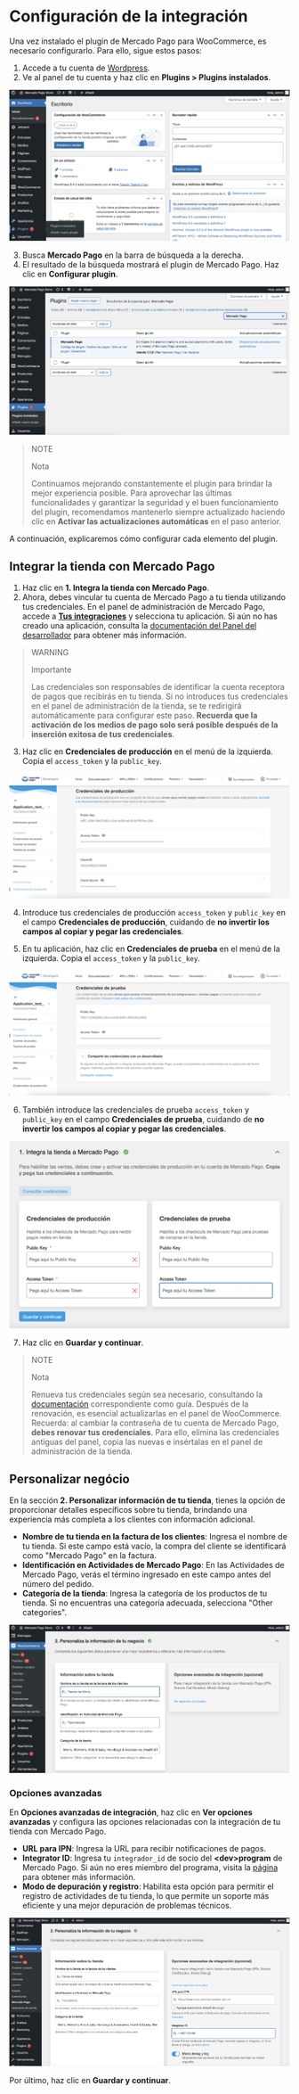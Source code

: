 # Configuración de la integración

Una vez instalado el plugin de Mercado Pago para WooCommerce, es necesario configurarlo. Para ello, sigue estos pasos:

1. Accede a tu cuenta de [Wordpress](https://wordpress.com/).
2. Ve al panel de tu cuenta y haz clic en **Plugins > Plugins instalados**.

![Agregar plugin](/images/woocomerce/installed-plugins-es.png)

3. Busca **Mercado Pago** en la barra de búsqueda a la derecha.
4. El resultado de la búsqueda mostrará el plugin de Mercado Pago. Haz clic en **Configurar plugin**.

![Plugin MP](/images/woocomerce/mercado-pago-plugin-es.png)

> NOTE
>
> Nota
>
> Continuamos mejorando constantemente el plugin para brindar la mejor experiencia posible. Para aprovechar las últimas funcionalidades y garantizar la seguridad y el buen funcionamiento del plugin, recomendamos mantenerlo siempre actualizado haciendo clic en **Activar las actualizaciones automáticas** en el paso anterior.

A continuación, explicaremos cómo configurar cada elemento del plugin.

## Integrar la tienda con Mercado Pago

1. Haz clic en **1. Integra la tienda con Mercado Pago**.
2. Ahora, debes vincular tu cuenta de Mercado Pago a tu tienda utilizando tus credenciales. En el panel de administración de Mercado Pago, accede a **[Tus integraciones](https://www.mercadopago[FAKER][URL][DOMAIN]/developers/panel/app)** y selecciona tu aplicación. Si aún no has creado una aplicación, consulta la [documentación del Panel del desarrollador](/developers/es/docs/woocommerce/additional-content/your-integrations/dashboard) para obtener más información.

> WARNING
>
> Importante
>
> Las credenciales son responsables de identificar la cuenta receptora de pagos que recibirás en tu tienda. Si no introduces tus credenciales en el panel de administración de la tienda, se te redirigirá automáticamente para configurar este paso. **Recuerda que la activación de los medios de pago solo será posible después de la inserción exitosa de tus credenciales**.

3. Haz clic en **Credenciales de producción** en el menú de la izquierda. Copia el `access_token` y la `public_key`.

![Credenciales de producción](/images/woocomerce/test-prod-credentials-api-es.png)

4. Introduce tus credenciales de producción `access_token` y `public_key` en el campo **Credenciales de producción**, cuidando de **no invertir los campos al copiar y pegar las credenciales**.

5. En tu aplicación, haz clic en **Credenciales de prueba** en el menú de la izquierda. Copia el `access_token` y la `public_key`.

![Credenciales de prueba](/images/woocomerce/test-test-credentials-api-es.png)

6. También introduce las credenciales de prueba `access_token` y `public_key` en el campo **Credenciales de prueba**, cuidando de **no invertir los campos al copiar y pegar las credenciales**.

![Panel](/images/woocomerce/test-woo-es.png)

7. Haz clic en **Guardar y continuar**.

> NOTE
>
> Nota
>
> Renueva tus credenciales según sea necesario, consultando la [documentación](/developers/es/docs/woocommerce/additional-content/best-practices/credentials-best-practices/secure-credentials) correspondiente como guía. Después de la renovación, es esencial actualizarlas en el panel de WooCommerce. Recuerda: al cambiar la contraseña de tu cuenta de Mercado Pago, **debes renovar tus credenciales**. Para ello, elimina las credenciales antiguas del panel, copia las nuevas e insértalas en el panel de administración de la tienda.

## Personalizar negócio

En la sección **2. Personalizar información de tu tienda**, tienes la opción de proporcionar detalles específicos sobre tu tienda, brindando una experiencia más completa a los clientes con información adicional.

* **Nombre de tu tienda en la factura de los clientes**: Ingresa el nombre de tu tienda. Si este campo está vacío, la compra del cliente se identificará como "Mercado Pago" en la factura.
* **Identificación en Actividades de Mercado Pago**: En las Actividades de Mercado Pago, verás el término ingresado en este campo antes del número del pedido.
* **Categoría de la tienda**: Ingresa la categoría de los productos de tu tienda. Si no encuentras una categoría adecuada, selecciona "Other categories".

![Panel](/images/woocomerce/customization-es.png) 

### Opciones avanzadas

En **Opciones avanzadas de integración**, haz clic en **Ver opciones avanzadas** y configura las opciones relacionadas con la integración de tu tienda con Mercado Pago.

* **URL para IPN**: Ingresa la URL para recibir notificaciones de pagos.
* **Integrator ID**: Ingresa tu `integrador_id` de socio del **&lt;dev&gt;program** de Mercado Pago. Si aún no eres miembro del programa, visita la [página](https://www.mercadopago[FAKER][URL][DOMAIN]/developers/pt/developer-program) para obtener más información.
* **Modo de depuración y registro**: Habilita esta opción para permitir el registro de actividades de tu tienda, lo que permite un soporte más eficiente y una mejor depuración de problemas técnicos.

![Panel](/images/woocomerce/advanced-settings-es.png) 

Por último, haz clic en **Guardar y continuar**.